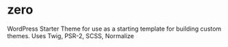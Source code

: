 # zero
WordPress Starter Theme for use as a starting template for building custom themes. Uses Twig, PSR-2, SCSS, Normalize
